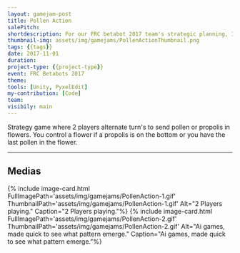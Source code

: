 ```yaml
---
layout: gamejam-post
title: Pollen Action
salePitch: 
shortdescription: For our FRC betabot 2017 team's strategic planning, I made a game to simulate the competition.
thumbnail-img: assets/img/gamejams/PollenActionThumbnail.png
tags: {{tags}}
date: 2017-11-01
duration: 
project-type: {{project-type}}
event: FRC Betabots 2017
theme: 
tools: [Unity, PyxelEdit]
my-contribution: [Code]
team: 
visibily: main
---
```


Strategy game where 2 players alternate turn's to send pollen or propolis in flowers. You control a flower if a propolis is on the bottom or you have the last pollen in the flower.



***
## Medias

<div class="row">
{% include image-card.html FullImagePath='assets/img/gamejams/PollenAction-1.gif' ThumbnailPath='assets/img/gamejams/PollenAction-1.gif' Alt="2 Players playing." Caption="2 Players playing."%}
{% include image-card.html FullImagePath='assets/img/gamejams/PollenAction-2.gif' ThumbnailPath='assets/img/gamejams/PollenAction-2.gif' Alt="Ai games, made quick to see what pattern emerge." Caption="Ai games, made quick to see what pattern emerge."%}
</div>